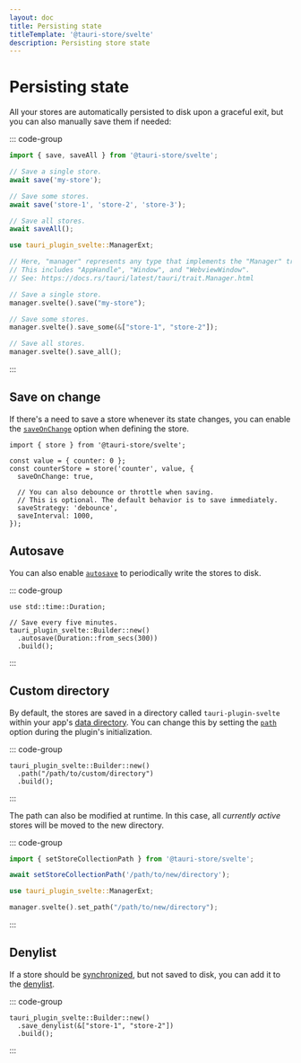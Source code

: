 ```yaml
---
layout: doc
title: Persisting state
titleTemplate: '@tauri-store/svelte'
description: Persisting store state
---
```


# Persisting state

All your stores are automatically persisted to disk upon a graceful exit, but you can also manually save them if needed:

::: code-group

```typescript [JavaScript]
import { save, saveAll } from '@tauri-store/svelte';

// Save a single store.
await save('my-store');

// Save some stores.
await save('store-1', 'store-2', 'store-3');

// Save all stores.
await saveAll();
```

```rust [Rust]
use tauri_plugin_svelte::ManagerExt;

// Here, "manager" represents any type that implements the "Manager" trait provided by Tauri.
// This includes "AppHandle", "Window", and "WebviewWindow".
// See: https://docs.rs/tauri/latest/tauri/trait.Manager.html

// Save a single store.
manager.svelte().save("my-store");

// Save some stores.
manager.svelte().save_some(&["store-1", "store-2"]);

// Save all stores.
manager.svelte().save_all();
```

:::

## Save on change

If there's a need to save a store whenever its state changes, you can enable the [`saveOnChange`](https://tb.dev.br/tauri-store/js-docs/plugin-svelte/interfaces/StoreBackendOptions.html#saveonchange) option when defining the store.

```typescript{5}
import { store } from '@tauri-store/svelte';

const value = { counter: 0 };
const counterStore = store('counter', value, {
  saveOnChange: true,

  // You can also debounce or throttle when saving.
  // This is optional. The default behavior is to save immediately.
  saveStrategy: 'debounce',
  saveInterval: 1000,
});
```

## Autosave

You can also enable [`autosave`](https://docs.rs/tauri-plugin-svelte/latest/tauri_plugin_svelte/struct.Builder.html#method.autosave) to periodically write the stores to disk.

::: code-group

```rust{5} [src-tauri/src/lib.rs]
use std::time::Duration;

// Save every five minutes.
tauri_plugin_svelte::Builder::new()
  .autosave(Duration::from_secs(300))
  .build();
```

:::

## Custom directory

By default, the stores are saved in a directory called `tauri-plugin-svelte` within your app's [data directory](https://docs.rs/tauri/latest/tauri/path/struct.PathResolver.html#method.app_data_dir). You can change this by setting the [`path`](https://docs.rs/tauri-plugin-svelte/latest/tauri_plugin_svelte/struct.Builder.html#method.path) option during the plugin's initialization.

::: code-group

```rust{2} [src-tauri/src/lib.rs]
tauri_plugin_svelte::Builder::new()
  .path("/path/to/custom/directory")
  .build();
```

:::

The path can also be modified at runtime. In this case, all _currently active_ stores will be moved to the new directory.

::: code-group

```typescript [JavaScript]
import { setStoreCollectionPath } from '@tauri-store/svelte';

await setStoreCollectionPath('/path/to/new/directory');
```

```rust [Rust]
use tauri_plugin_svelte::ManagerExt;

manager.svelte().set_path("/path/to/new/directory");
```

:::

## Denylist

If a store should be [synchronized](./synchronization.md), but not saved to disk, you can add it to the [denylist](https://docs.rs/tauri-plugin-svelte/latest/tauri_plugin_svelte/struct.Builder.html#method.save_denylist).

::: code-group

```rust{2} [src-tauri/src/lib.rs]
tauri_plugin_svelte::Builder::new()
  .save_denylist(&["store-1", "store-2"])
  .build();
```

:::
